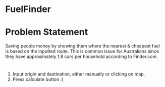 # FuelFinder

# Problem Statement
Saving people money by showing them where the nearest & cheapest fuel is based on the inputted route. This is common issue for Australians since they have approximately 1.8 cars per household according to Finder.com.
# 
1. Input origin and destination, either manually or clicking on map.
2. Press calculate button :)

